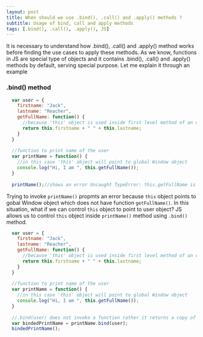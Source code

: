 ```yaml
---
layout: post
title: When should we use .bind(), .call() and .apply() methods ?
subtitle: Usage of bind, call and apply methods
tags: [.bind(), .call(), .apply(), JS]
---
```


It is necessary to understand how .bind(), .call() and .apply() method works before finding the use cases to apply these methods. As we know, functions in JS are special type of objects and it contains .bind(), .call() and .apply() methods by default, serving special purpose. Let me explain it through an example

### .bind() method

```javascript
  var user = {
    firstname: "Jack",
    lastname: "Reacher",
    getFullName: function() {
      //because 'this' object is used inside first level method of an object, it points to  user object
      return this.firstname + " " + this.lastname;
    }
  }
  
  //function to print name of the user
  var printName = function() {
    //in this case 'this' object will point to global Window object
    console.log("Hi, I am ", this.getFullName());
  }
  
  printName();//shows an error Uncaught TypeError: this.getFullName is not a function
```

Trying to invoke `printName()` propmts an error because `this` object points to gobal Window object which does not have function `getFullName()`. In this situation, what if we can control `this` object to point to user object? JS allows us to control `this` object inside `printName()` method using `.bind()` method.

```javascript
  var user = {
    firstname: "Jack",
    lastname: "Reacher",
    getFullName: function() {
      //because 'this' object is used inside first level method of an object, it points to  user object
      return this.firstname + " " + this.lastname;
    }
  }
  
  //function to print name of the user
  var printName = function() {
    //in this case 'this' object will point to global Window object
    console.log("Hi, I am ", this.getFullName());
  }
  
  //.bind(user) does not invoke a function rather it returns a copy of printName method passing user object
  var bindedPrintName = printName.bind(user);
  bindedPrintName();
```
